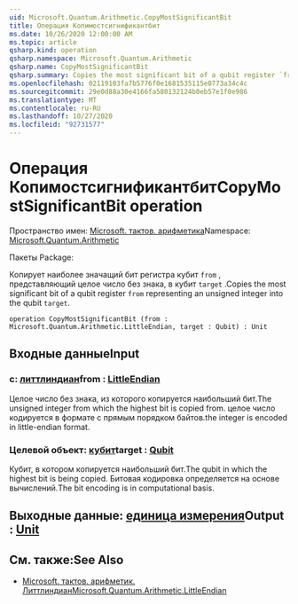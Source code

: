 ```yaml
---
uid: Microsoft.Quantum.Arithmetic.CopyMostSignificantBit
title: Операция Копимостсигнификантбит
ms.date: 10/26/2020 12:00:00 AM
ms.topic: article
qsharp.kind: operation
qsharp.namespace: Microsoft.Quantum.Arithmetic
qsharp.name: CopyMostSignificantBit
qsharp.summary: Copies the most significant bit of a qubit register `from` representing an unsigned integer into the qubit `target`.
ms.openlocfilehash: 02119103fa7b5776f0e1681535115e0773a34c4c
ms.sourcegitcommit: 29e0d88a30e4166fa580132124b0eb57e1f0e986
ms.translationtype: MT
ms.contentlocale: ru-RU
ms.lasthandoff: 10/27/2020
ms.locfileid: "92731577"
---
```

# <a name="copymostsignificantbit-operation"></a><span data-ttu-id="f0334-102">Операция Копимостсигнификантбит</span><span class="sxs-lookup"><span data-stu-id="f0334-102">CopyMostSignificantBit operation</span></span>

<span data-ttu-id="f0334-103">Пространство имен: [Microsoft. тактов. арифметика](xref:Microsoft.Quantum.Arithmetic)</span><span class="sxs-lookup"><span data-stu-id="f0334-103">Namespace: [Microsoft.Quantum.Arithmetic](xref:Microsoft.Quantum.Arithmetic)</span></span>

<span data-ttu-id="f0334-104">Пакеты [](https://nuget.org/packages/)</span><span class="sxs-lookup"><span data-stu-id="f0334-104">Package: [](https://nuget.org/packages/)</span></span>


<span data-ttu-id="f0334-105">Копирует наиболее значащий бит регистра кубит `from` , представляющий целое число без знака, в кубит `target` .</span><span class="sxs-lookup"><span data-stu-id="f0334-105">Copies the most significant bit of a qubit register `from` representing an unsigned integer into the qubit `target`.</span></span>

```qsharp
operation CopyMostSignificantBit (from : Microsoft.Quantum.Arithmetic.LittleEndian, target : Qubit) : Unit
```


## <a name="input"></a><span data-ttu-id="f0334-106">Входные данные</span><span class="sxs-lookup"><span data-stu-id="f0334-106">Input</span></span>

### <a name="from--littleendian"></a><span data-ttu-id="f0334-107">с: [литтлиндиан](xref:Microsoft.Quantum.Arithmetic.LittleEndian)</span><span class="sxs-lookup"><span data-stu-id="f0334-107">from : [LittleEndian](xref:Microsoft.Quantum.Arithmetic.LittleEndian)</span></span>

<span data-ttu-id="f0334-108">Целое число без знака, из которого копируется наибольший бит.</span><span class="sxs-lookup"><span data-stu-id="f0334-108">The unsigned integer from which the highest bit is copied from.</span></span>
<span data-ttu-id="f0334-109">целое число кодируется в формате с прямым порядком байтов.</span><span class="sxs-lookup"><span data-stu-id="f0334-109">the integer is encoded in little-endian format.</span></span>


### <a name="target--qubit"></a><span data-ttu-id="f0334-110">Целевой объект: [кубит](xref:microsoft.quantum.lang-ref.qubit)</span><span class="sxs-lookup"><span data-stu-id="f0334-110">target : [Qubit](xref:microsoft.quantum.lang-ref.qubit)</span></span>

<span data-ttu-id="f0334-111">Кубит, в котором копируется наибольший бит.</span><span class="sxs-lookup"><span data-stu-id="f0334-111">The qubit in which the highest bit is being copied.</span></span> <span data-ttu-id="f0334-112">Битовая кодировка определяется на основе вычислений.</span><span class="sxs-lookup"><span data-stu-id="f0334-112">The bit encoding is in computational basis.</span></span>



## <a name="output--unit"></a><span data-ttu-id="f0334-113">Выходные данные: [единица измерения](xref:microsoft.quantum.lang-ref.unit)</span><span class="sxs-lookup"><span data-stu-id="f0334-113">Output : [Unit](xref:microsoft.quantum.lang-ref.unit)</span></span>



## <a name="see-also"></a><span data-ttu-id="f0334-114">См. также:</span><span class="sxs-lookup"><span data-stu-id="f0334-114">See Also</span></span>

- [<span data-ttu-id="f0334-115">Microsoft. тактов. арифметик. Литтлиндиан</span><span class="sxs-lookup"><span data-stu-id="f0334-115">Microsoft.Quantum.Arithmetic.LittleEndian</span></span>](xref:Microsoft.Quantum.Arithmetic.LittleEndian)